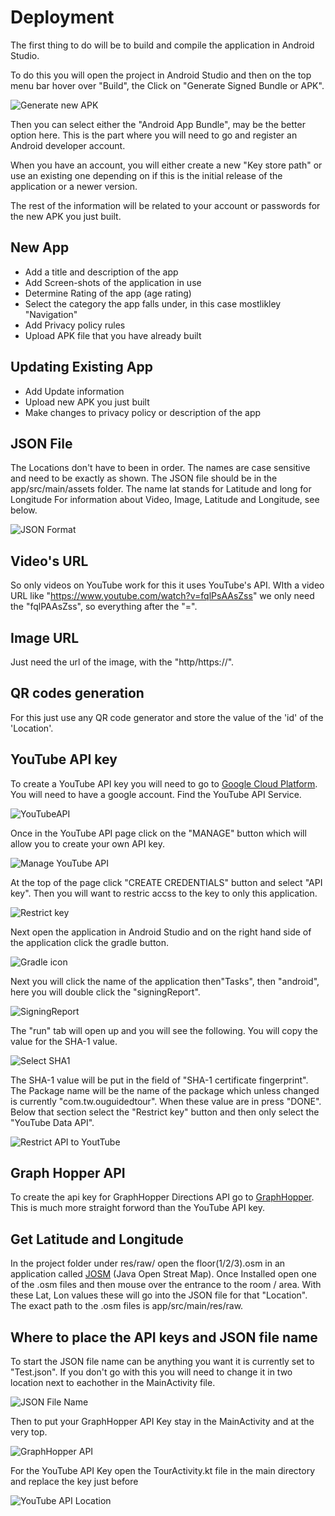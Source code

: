# Deployment

The first thing to do will be to build and compile the application in Android Studio.

To do this you will open the project in Android Studio and then on the top menu bar hover over "Build", the Click on "Generate Signed Bundle or APK".

![Generate new APK](https://i.imgur.com/4QNDQZQ.png)

Then you can select either the "Android App Bundle", may be the better option here. This is the part where you will need to go and register an Android developer account.

When you have an account, you will either create a new "Key store path" or use an existing one depending on if this is the initial release of the application or a newer version.

The rest of the information will be related to your account or passwords for the new APK you just built.

## New App
- Add a title and description of the app
- Add Screen-shots of the application in use
- Determine Rating of the app (age rating)
- Select the category the app falls under, in this case mostlikley "Navigation"
- Add Privacy policy rules
- Upload APK file that you have already built

## Updating Existing App
- Add Update information
- Upload new APK you just built
- Make changes to privacy policy or description of the app


## JSON File

The Locations don't have to been in order. The names are case sensitive and need to be exactly as shown.  The JSON file should be in the app/src/main/assets folder. The name lat stands for Latitude and long for Longitude For information about Video, Image, Latitude and Longitude, see below.

![JSON Format](https://i.imgur.com/qQIHAtL.png)


## Video's URL
So only videos on YouTube work for this it uses YouTube's API.  WIth a video URL like "https://www.youtube.com/watch?v=fqlPsAAsZss" we only need the "fqlPAAsZss", so everything after the "=".

## Image URL
Just need the url of the image, with the "http/https://".

## QR codes generation

For this just use any QR code generator and store the value of the 'id' of the 'Location'.

## YouTube API key

To create a YouTube API key you will need to go to [Google Cloud Platform](https://console.cloud.google.com/apis/library/).  You will need to have a google account.  Find the YouTube API Service.

![YouTubeAPI](https://i.imgur.com/c3Gw632.png)

Once in the YouTube API page click on the "MANAGE" button which will allow you to create your own API key.

![Manage YouTube API](https://i.imgur.com/3VbHUnT.png)

At the top of the page click "CREATE CREDENTIALS" button and select "API key". Then you will want to restric accss to the key to only this application.

![Restrict key](https://i.imgur.com/tuA0RBQ.png)

Next open the application in Android Studio and on the right hand side of the application click the gradle button.

![Gradle icon](https://i.imgur.com/HAMfjln.png)

Next you will click the name of the application then"Tasks", then "android", here you will double click the "signingReport".

![SigningReport](https://i.imgur.com/w2b5mYS.png)

The "run" tab will open up and you will see the following.  You will copy the value for the SHA-1 value. 

![Select SHA1](https://i.imgur.com/Tt2FzMJ.png)

The SHA-1 value will be put in the field of "SHA-1 certificate fingerprint".  The Package name will be the name of the package which unless changed is currently "com.tw.ouguidedtour".  When these value are in press "DONE". Below that section select the "Restrict key" button and then only select the "YouTube Data API".

![Restrict API to YoutTube](https://i.imgur.com/st8uO4r.png)

## Graph Hopper API 

To create the api key for GraphHopper Directions API go to [GraphHopper](https://www.graphhopper.com).  This is much more straight forword than the YouTube API key.

## Get Latitude and Longitude

In the project folder under res/raw/ open the floor(1/2/3).osm in an application called [JOSM](https://josm.openstreetmap.de/) (Java Open Streat Map).  Once Installed open one of the .osm files and then mouse over the entrance to the room / area.  With these Lat, Lon values these will go into the JSON file for that "Location".  The exact path to the .osm files is app/src/main/res/raw.

## Where to place the API keys and JSON file name
To start the JSON file name can be anything you want it is currently set to "Test.json".  If you don't go with this you will need to change it in two location next to eachother in the MainActivity file.

![JSON File Name](https://i.imgur.com/Rh2DRuV.png)

Then to put your GraphHopper API Key stay in the MainActivity and at the very top.

![GraphHopper API](https://i.imgur.com/g57VuNY.png)

For the YouTube API Key open the TourActivity.kt file in the main directory and replace the key just before

![YouTube API Location](https://i.imgur.com/aLLl0UK.png)
